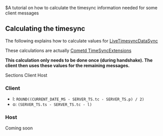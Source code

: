 $A tutorial on how to calculate the timesync information needed for some client messages
## Calculating the timesync
The following explains how to calculate values for <a href="/enum/LiveTimesyncDataSync">LiveTimesyncDataSync</a>

These calculations are actually [Cometd TimeSyncExtensions](https://github.com/cometd/cometd/blob/502ab5bd830e761f4340a5d5fb6924bc743c5d04/cometd-javascript/common/src/main/webapp/js/cometd/TimeSyncExtension.js#L52)

**This calculation only needs to be done once (during handshake). The client then uses these values for the remaining messages.**

<div class="navigation">
  <div>
    <span>Sections</span>
    <a link="?scrollTo=client" class="nav">Client</a>
    <a link="?scrollTo=host" class="nav">Host</a>
  </div>
</div>

<a link="?scrollTo=client" class="nam"></a>
### Client
- l: `ROUND((CURRENT_DATE_MS - SERVER_TS.tc - SERVER_TS.p) / 2)`
- o: `(SERVER_TS.ts - SERVER_TS.tc - l)`

<a link="?scrollTo=host" class="nam"></a>
### Host
Coming soon
